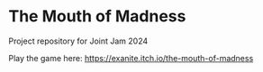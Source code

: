 # The Mouth of Madness

Project repository for Joint Jam 2024

Play the game here: https://exanite.itch.io/the-mouth-of-madness
